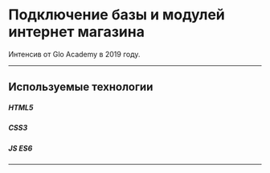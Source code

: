 # Подключение базы и модулей интернет магазина

Интенсив от Glo Academy в 2019 году.

---

## Используемые технологии

##### HTML5
##### CSS3
##### JS ES6

---
